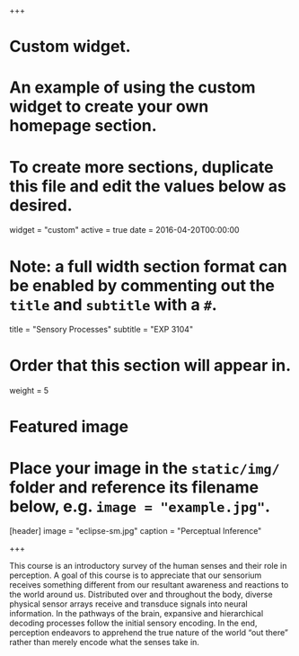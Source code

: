 +++
# Custom widget.
# An example of using the custom widget to create your own homepage section.
# To create more sections, duplicate this file and edit the values below as desired.
widget = "custom"
active = true
date = 2016-04-20T00:00:00

# Note: a full width section format can be enabled by commenting out the `title` and `subtitle` with a `#`.
title = "Sensory Processes"
subtitle = "EXP 3104"

# Order that this section will appear in.
weight = 5

# Featured image
# Place your image in the `static/img/` folder and reference its filename below, e.g. `image = "example.jpg"`.
[header]
image = "eclipse-sm.jpg"
caption = "Perceptual Inference"

+++

This course is an introductory survey of the human senses and their role in perception. A goal of this course is to appreciate that our sensorium receives something different from our resultant awareness and reactions to the world around us. Distributed over and throughout the body, diverse physical sensor arrays receive and transduce signals into neural information. In the pathways of the brain, expansive and hierarchical decoding processes follow the initial sensory encoding. In the end, perception endeavors to apprehend the true nature of the world “out there” rather than merely encode what the senses take in.

